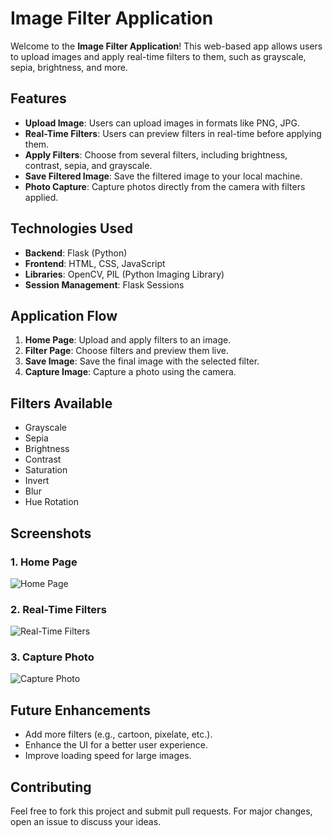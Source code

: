 # Image Filter Application

Welcome to the **Image Filter Application**! This web-based app allows users to upload images and apply real-time filters to them, such as grayscale, sepia, brightness, and more.

## Features

- **Upload Image**: Users can upload images in formats like PNG, JPG.
- **Real-Time Filters**: Users can preview filters in real-time before applying them.
- **Apply Filters**: Choose from several filters, including brightness, contrast, sepia, and grayscale.
- **Save Filtered Image**: Save the filtered image to your local machine.
- **Photo Capture**: Capture photos directly from the camera with filters applied.

## Technologies Used

- **Backend**: Flask (Python)
- **Frontend**: HTML, CSS, JavaScript
- **Libraries**: OpenCV, PIL (Python Imaging Library)
- **Session Management**: Flask Sessions

## Application Flow

1. **Home Page**: Upload and apply filters to an image.
2. **Filter Page**: Choose filters and preview them live.
3. **Save Image**: Save the final image with the selected filter.
4. **Capture Image**: Capture a photo using the camera.

## Filters Available

- Grayscale
- Sepia
- Brightness
- Contrast
- Saturation
- Invert
- Blur
- Hue Rotation

## Screenshots

### 1. Home Page
![Home Page](screenshots/home_page.png)

### 2. Real-Time Filters
![Real-Time Filters](screenshots/real_time.png)

### 3. Capture Photo
![Capture Photo](screenshots/apply_filter.png)

## Future Enhancements

- Add more filters (e.g., cartoon, pixelate, etc.).
- Enhance the UI for a better user experience.
- Improve loading speed for large images.

## Contributing

Feel free to fork this project and submit pull requests. For major changes, open an issue to discuss your ideas.
